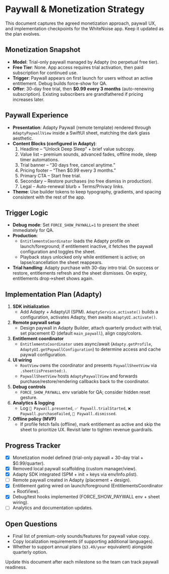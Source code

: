 # Paywall & Monetization Strategy

This document captures the agreed monetization approach, paywall UX, and implementation checkpoints for the WhiteNoise app. Keep it updated as the plan evolves.

## Monetization Snapshot
- **Model**: Trial-only paywall managed by Adapty (no perpetual free tier).
- **Free Tier**: None. App access requires trial activation, then paid subscription for continued use.
- **Trigger**: Paywall appears on first launch for users without an active entitlement. Debug builds force-show for QA.
- **Offer**: 30-day free trial, then **$0.99 every 3 months** (auto-renewing subscription). Existing subscribers are grandfathered if pricing increases later.

## Paywall Experience
- **Presentation**: Adapty Paywall (remote template) rendered through `AdaptyPaywallView` inside a SwiftUI sheet, matching the dark glass aesthetic.
- **Content Blocks (configured in Adapty)**:
  1. Headline – “Unlock Deep Sleep” + brief value subcopy.
  2. Value list – premium sounds, advanced fades, offline mode, sleep timer automations.
  3. Trial banner – “30 days free, cancel anytime.”
  4. Pricing footer – “Then $0.99 every 3 months.”
  5. Primary CTA – Start free trial.
  6. Secondary – Restore purchases (no free dismiss in production).
  7. Legal – Auto-renewal blurb + Terms/Privacy links.
- **Theme**: Use builder tokens to keep typography, gradients, and spacing consistent with the rest of the app.

## Trigger Logic
- **Debug mode**: Set `FORCE_SHOW_PAYWALL=1` to present the sheet immediately for QA.
- **Production**:
  - `EntitlementsCoordinator` loads the Adapty profile on launch/foreground; if entitlement inactive, it fetches the paywall configuration and toggles the sheet.
  - Playback stays unlocked only while entitlement is active; on lapse/cancellation the sheet reappears.
- **Trial handling**: Adapty purchase with 30-day intro trial. On success or restore, entitlements refresh and the sheet dismisses. On expiry, entitlements drop→sheet shows again.

## Implementation Plan (Adapty)
1. **SDK initialization**
   - Add Adapty + AdaptyUI (SPM). `AdaptyService.activate()` builds a configuration, activates Adapty, then awaits `AdaptyUI.activate()`.
2. **Remote paywall setup**
   - Design paywall in Adapty Builder, attach quarterly product with trial, set placement ID (default `main_paywall`), align copy/colors.
3. **Entitlement coordinator**
   - `EntitlementsCoordinator` uses async/await (`Adapty.getProfile`, `AdaptyUI.getPaywallConfiguration`) to determine access and cache paywall configuration.
4. **UI wiring**
   - `RootView` owns the coordinator and presents `PaywallSheetView` via `.sheet(isPresented:)`.
   - `PaywallSheetView` hosts `AdaptyPaywallView` and forwards purchase/restore/rendering callbacks back to the coordinator.
5. **Debug controls**
   - `FORCE_SHOW_PAYWALL` env variable for QA; consider hidden reset gesture.
6. **Analytics & logging**
   - Log `🎯 Paywall.presented`, `✅ Paywall.trialStarted`, `❌ Paywall.purchaseFailed`, `🏁 Paywall.dismissed`.
7. **Offline policy (MVP)**
   - If profile fetch fails (offline), mark entitlement as active and skip the sheet to prioritize UX. Revisit later to tighten revenue guardrails.

## Progress Tracker
- [x] Monetization model defined (trial-only paywall + 30-day trial + $0.99/quarter).
- [x] Removed local paywall scaffolding (custom manager/view).
- [x] Adapty SDK integrated (SPM + init + keys via env/Info.plist).
- [ ] Remote paywall created in Adapty (placement + design).
- [x] Entitlement gating wired on launch/foreground (EntitlementsCoordinator + RootView).
- [x] Debug/test hooks implemented (FORCE_SHOW_PAYWALL env + sheet wiring).
- [ ] Analytics and documentation updates.

## Open Questions
- Final list of premium-only sounds/features for paywall value copy.
- Copy localization requirements (if supporting additional languages).
- Whether to support annual plans (`$3.49/year` equivalent) alongside quarterly option.

Update this document after each milestone so the team can track paywall readiness.
